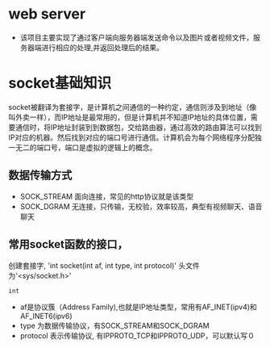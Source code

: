 # web server
- 该项目主要实现了通过客户端向服务器端发送命令以及图片或者视频文件，服务器端进行相应的处理,并返回处理后的结果。
# socket基础知识
socket被翻译为套接字，是计算机之间通信的一种约定，通信则涉及到地址（像叫外卖一样），而IP地址是最常用的，但是计算机并不知道IP地址的具体位置，需要通信时，将IP地址封装到到数据包，交给路由器，通过高效的路由算法可以找到IP对应的机器。然后找到对应的端口号进行通信。计算机会为每个网络程序分配独一无二的端口号，端口是虚拟的逻辑上的概念。

## 数据传输方式
- SOCK_STREAM 面向连接，常见的http协议就是该类型
- SOCK_DGRAM 无连接，只传输，无校验，效率较高，典型有视频聊天、语音聊天

## 常用socket函数的接口，
创建套接字, 'int socket(int af, int type, int protocol)' 头文件为'<sys/socket.h>' 

    int 



- af是协议簇（Address Family),也就是IP地址类型，常用有AF_INET(ipv4)和AF_INET6(ipv6)
- type 为数据传输协议，有SOCK_STREAM和SOCK_DGRAM
- protocol 表示传输协议, 有IPPROTO_TCP和IPPROTO_UDP，可以默认写０
